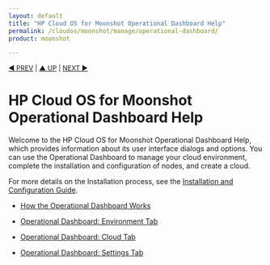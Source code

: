 ```yaml
---
layout: default
title: "HP Cloud OS for Moonshot Operational Dashboard Help"
permalink: /cloudos/moonshot/manage/operational-dashboard/
product: moonshot

---
```




<script> 

function PageRefresh { 
onLoad="window.refresh"
}

PageRefresh();

</script>


<p style="font-size: small;"> <a href="/cloudos/moonshot/manage/troubleshooting/">&#9664; PREV</a> | <a href="/cloudos/moonshot/manage/">&#9650; UP</a> | <a href="/cloudos/moonshot/manage/operational-dashboard/how-opdash-works/">NEXT &#9654;</a> </p>

# HP Cloud OS for Moonshot Operational Dashboard Help

Welcome to the HP Cloud OS for Moonshot Operational Dashboard Help, which provides information about its user interface dialogs and options. You can use the Operational Dashboard to manage your cloud environment, complete the installation and configuration of nodes, and create a cloud.

For more details on the Installation process, see the [Installation and Configuration Guide](/cloudos/moonshot/install/).

* [How the Operational Dashboard Works](/cloudos/moonshot/manage/operational-dashboard/how-opdash-works)

* [Operational Dashboard: Environment Tab](/cloudos/moonshot/manage/operational-dashboard/environment-tab)

* [Operational Dashboard: Cloud Tab](/cloudos/moonshot/manage/operational-dashboard/cloud-tab)

* [Operational Dashboard: Settings Tab](/cloudos/moonshot/manage/operational-dashboard/settings-tab)

